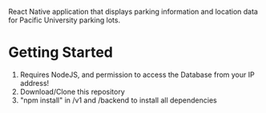 React Native application that displays parking information and location data for Pacific University parking lots. 
# Getting Started

1.  Requires NodeJS, and permission to access the Database from your IP address! 
2.	Download/Clone this repository
3.	"npm install" in /v1 and /backend to install all dependencies 